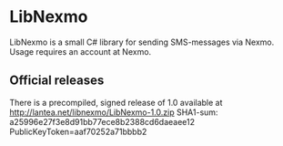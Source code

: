 LibNexmo
========
LibNexmo is a small C# library for sending SMS-messages via Nexmo.
Usage requires an account at Nexmo.

Official releases
-----------------
There is a precompiled, signed release of 1.0 available at
http://lantea.net/libnexmo/LibNexmo-1.0.zip
SHA1-sum: a25996e27f3e8d91bb77ece8b2388cd6daeaee12
PublicKeyToken=aaf70252a71bbbb2
